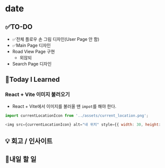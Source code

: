 # date
## ✅TO-DO
- ✅전체 플로우 손 그림 디자인(User Page 안 함)
- ✅Main Page 디자인
- Road View Page 구현
    - 외않되
- Search Page 디자인

## 📌Today I Learned
### React + Vite 이미지 불러오기
- React + Vite에서 이미지를 불러올 땐 ```impot```를 해야 한다. 
```js
import currentLocationIcon from '../assets/current_location.png';

<img src={currentLocationIcon} alt="내 위치" style={{ width: 30, height: 30 }} />
```

## 💡 회고 / 인사이트
            
## 🍩내일 할 일
